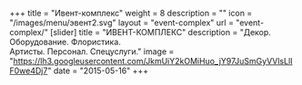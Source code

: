 +++
title = "Ивент-комплекс"
weight = 8
description = ""
icon = "/images/menu/эвент2.svg"
layout = "event-complex"
url = "event-complex/"
[slider]
  title = "ИВЕНТ-КОМПЛЕКС" 
  description = "Декор. Оборудование. Флористика. <br> Артисты. Персонал. Спецуслуги."
  image = "https://lh3.googleusercontent.com/JkmUiY2kOMiHuo_jY97JuSmGyVVlsLlIF0we4Dj7"
date = "2015-05-16"
+++
